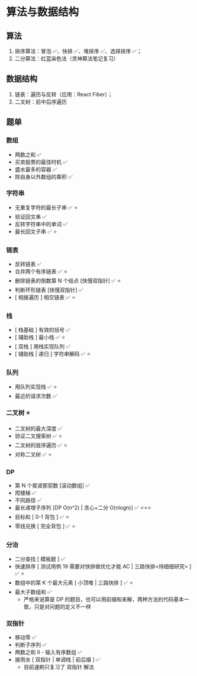 # 算法与数据结构

## 算法

1. 排序算法：冒泡 ✅、快排 ✅、堆排序 ✅、选择排序 ✅；
2. 二分算法：红蓝染色法（灵神算法笔记复习）

## 数据结构

1. 链表：遍历与反转（应用：React Fiber）；
2. 二叉树：前中后序遍历

## 题单

### 数组

- 两数之和 ✅
- 买卖股票的最佳时机 ✅
- 盛水最多的容器 ✅
- 除自身以外数组的乘积 ✅

### 字符串

- 无重复字符的最长子串 ✅ ⭐
- 验证回文串 ✅
- 反转字符串中的单词 ✅
- 最长回文子串 ✅ ⭐

### 链表

- 反转链表 ✅
- 合并两个有序链表 ✅ ⭐
- 删除链表的倒数第 N 个结点 [快慢双指针] ✅ ⭐
- 判断环形链表 [快慢双指针] ✅
- [ 相接遍历 ] 相交链表 ✅ ⭐

### 栈

- [ 栈基础 ] 有效的括号 ✅
- [ 辅助栈 ] 最小栈 ✅ ⭐
- [ 双栈 ] 用栈实现队列 ✅
- [ 辅助栈 | 递归 ] 字符串解码 ✅ ⭐

### 队列

- 用队列实现栈 ✅ ⭐
- 最近的请求次数 ✅

### 二叉树 ⭐

- 二叉树的最大深度 ✅
- 验证二叉搜索树 ✅ ⭐
- 二叉树的层序遍历 ✅ ⭐
- 对称二叉树 ✅ ⭐

### DP

- 第 N 个斐波那契数 [滚动数组] ✅
- 爬楼梯 ✅
- 不同路径 ✅
- 最长递增子序列 [DP O(n^2) | 贪心+二分 O(nlogn)] ✅ ⭐⭐⭐
- 目标和 [ 0-1 背包 ] ✅ ⭐
- 零钱兑换 [ 完全背包 ] ✅ ⭐

### 分治

- 二分查找 [ 模板题 ] ✅
- 快速排序 [ 测试用例 19 需要对快排做优化才能 AC | 三路快排<待细细研究> ] ✅ ⭐
- 数组中的第 K 个最大元素 [ 小顶堆 | 三路快排 ] ✅ ⭐
- 最大子数组和 ✅
  - 严格来说算是 DP 的题目，也可以用前缀和来解，两种方法的代码基本一致，只是对问题的定义不一样

### 双指针

- 移动零 ✅
- 判断子序列 ✅
- 两数之和 II - 输入有序数组 ✅
- 接雨水 [ 双指针 | 单调栈 | 前后缀 ] ✅
  - 目前速刷只复习了 双指针 解法
